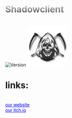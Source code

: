<h1 style="background: -webkit-linear-gradient(#eee, #333);  -webkit-background-clip: text;-webkit-text-fill-color: transparent;">Shadowclient</h1>
<br style="line-height: 5px;">
<img src="https://img.shields.io/badge/version-1.0-red" alt="Version"></img>
<img width="128px" height="128px" src="logo.png" alt="Version"></img>
<h1>links:</h1><br>
<a href="http://shadowstudios.rf.gd/" style="color: blue;">our website</a><br>
<a href="https://shadowdevhere.itch.io/" style="color: blue;">our itch.io</a>
